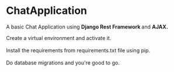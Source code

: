# ChatApplication
A basic Chat Application using <b> Django Rest Framework </b> and <b> AJAX. </b>

Create a virtual environment and activate it. <br />
 <br />
Install the requirements from requirements.txt file using pip.  <br />
 <br />
Do database migrations and you're good to go.
